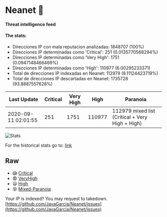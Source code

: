 # Neanet :hocho:
#### Threat intelligence feed
#### The stats:

- Direcciones IP con mala reputacion analizadas: 1848707 (100%)
- Direcciones IP determinadas como 'Critical':  251 (0.0135770568294%)
- Direcciones IP determinadas como 'Very High':  1751 (0.0947148466469%)
- Direcciones IP determinadas como 'High':  110977 (6.00295233371)
- Total de direcciones IP indexadas en Neanet:  112979 (6.11124423719%)
- Total de direcciones IP descartadas en Neanet:  1735728 (93.8887557628%)

| Last Update | Critical | Very High | High | Paranoia |
| --- | --- | --- | --- | --- |
| 2020-09-11 02:01:55 | 251 | 1751 | 110977 | 112979 mixed list (Critical + Very High + High)|

![Stats](https://docs.google.com/spreadsheets/d/e/2PACX-1vSnaNMIXVabIpDJjufMlzH7poXnshF3mgd8Is1g9ytUEzVsP5my4Trn8f-xkoLLQ38xpL3HtmUexLo6/pubchart?oid=501124687&format=image)

For the historical stats go to: [link](/stats.csv)
## Raw
- :scream: [Critical](https://raw.githubusercontent.com/JavaGarcia/Neanet/master/blacklists/neanet_critical.txt)
- :fearful: [VeryHigh](https://raw.githubusercontent.com/JavaGarcia/Neanet/master/blacklists/neanet_veryHigh.txtt)
- :frowning: [High](https://raw.githubusercontent.com/JavaGarcia/Neanet/master/blacklists/neanet_high.txt)
- :dizzy_face: [Mixed-Paranoia](https://raw.githubusercontent.com/JavaGarcia/Neanet/master/blacklists/neanet_all.txt)


Your IP is indexed? You may request to takedown. [https://github.com/JavaGarcia/Neanet/issues](https://github.com/JavaGarcia/Neanet/issues)




























































































































































































































































































































































































































































































































































































































































































































